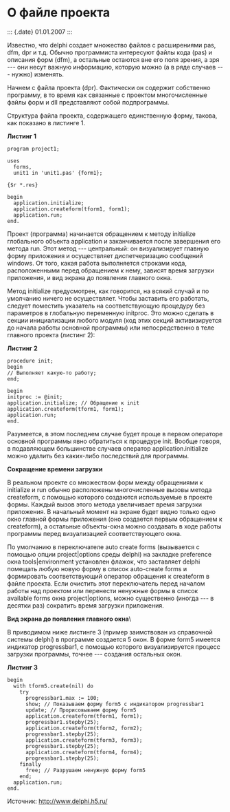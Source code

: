 О файле проекта
===============

::: {.date}
01.01.2007
:::

Известно, что delphi создает множество файлов с расширениями pas, dfm,
dpr и т.д. Обычно программиста интересуют файлы кода (pas) и описания
форм (dfm), а остальные остаются вне его поля зрения, а зря --- они
несут важную информацию, которую можно (а в ряде случаев --- нужно)
изменять.

Начнем с файла проекта (dpr). Фактически он содержит собственно
программу, в то время как связанные с проектом многочисленные файлы форм
и dll представляют собой подпрограммы.

Структура файла проекта, содержащего единственную форму, такова, как
показано в листинге 1.

**Листинг 1**

    program project1; 
     
    uses 
      forms, 
      unit1 in 'unit1.pas' {form1}; 
     
    {$r *.res} 
     
    begin 
      application.initialize; 
      application.createform(tform1, form1); 
      application.run; 
    end. 

Проект (программа) начинается обращением к методу initialize глобального
объекта application и заканчивается после завершения его метода run.
Этот метод --- центральный: он визуализирует главную форму приложения и
осуществляет диспетчеризацию сообщений windows. От того, какая работа
выполняется строками кода, расположенными перед обращением к нему,
зависят время загрузки приложения, и вид экрана до появления главного
окна.

Метод initialize предусмотрен, как говорится, на всякий случай и по
умолчанию ничего не осуществляет. Чтобы заставить его работать, следует
поместить указатель на соответствующую процедуру без параметров в
глобальную переменную initproc. Это можно сделать в секции инициализации
любого модуля (код этих секций активизируется до начала работы основной
программы) или непосредственно в теле главного проекта (листинг 2):

**Листинг 2**

    procedure init; 
    begin 
    // Выполняет какую-то работу; 
    end; 
     
    begin 
    initproc := @init; 
    application.initialize; // Обращение к init 
    application.createform(tform1, form1); 
    application.run; 
    end. 

Разумеется, в этом последнем случае будет проще в первом операторе
основной программы явно обратиться к процедуре init. Вообще говоря, в
подавляющем большинстве случаев оператор application.initialize можно
удалить без каких-либо последствий для программы.

**Сокращение времени загрузки**

В реальном проекте со множеством форм между обращениями к initialize и
run обычно расположены многочисленные вызовы метода createform, с
помощью которого создаются используемые в проекте формы. Каждый вызов
этого метода увеличивает время загрузки приложения. В начальный момент
на экране будет видно только одно окно главной формы приложения (оно
создается первым обращением к createform), а остальные объекты-окна
можно создавать в ходе работы программы перед визуализацией
соответствующего окна.

По умолчанию в переключателе auto create forms (вызывается с помощью
опции project\|options среды delphi) на закладке preference окна
tools\|environment установлен флажок, что заставляет delphi помещать
любую новую форму в список auto-create forms и формировать
соответствующий оператор обращения к createform в файле проекта. Если
очистить этот переключатель перед началом работы над проектом или
перенести ненужные формы в список available forms окна project\|options,
можно существенно (иногда --- в десятки раз) сократить время загрузки
приложения.

**Вид экрана до появления главного окна**\

В приводимом ниже листинге 3 (пример заимствован из справочной системы
delphi) в программе создается 5 окон. В форме form5 имеется индикатор
progressbar1, с помощью которого визуализируется процесс загрузки
программы, точнее --- создания остальных окон.

**Листинг 3**

    begin 
      with tform5.create(nil) do 
        try 
          progressbar1.max := 100; 
          show; // Показываем форму form5 с индикатором progressbar1 
          update; // Прорисовываем форму form5 
          application.createform(tform1, form1); 
          progressbar1.stepby(25); 
          application.createform(tform2, form2); 
          progressbar1.stepby(25); 
          application.createform(tform3, form3); 
          progressbar1.stepby(25); 
          application.createform(tform4, form4); 
          progressbar1.stepby(25); 
        finally 
          free; // Разрушаем ненужную форму form5 
        end; 
      application.run; 
    end. 

Источник: http://www.delphi.h5.ru/

